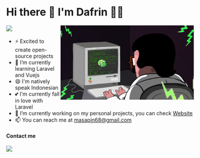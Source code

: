 <h1 style="center">
    Hi there 👋 I'm Dafrin 👨‍💻
</h1>

<img align="right" height="200" alt="GIF" src="https://github.com/destroylord/form-login/blob/master/dist/img/pacote-fullstack-danki-code.gif" />

<img src="https://github-readme-stats.vercel.app/api?username=destroylord&show_icons=true&include_all_commits=true&theme=dracula" width="400">

- ⚡ Excited to create open-source projects
- 🌱 I’m currently learning Laravel and Vuejs
- 😄 I'm natively speak Indonesian
- 💕 I'm currently fall in love with Laravel
- 🔭 I’m currently working on my personal projects, you can check <a href="https://degovan.com/">Website</a>
- 📫 You can reach me at masapin68@gmail.com




#### Contact me
  <a href="https://www.facebook.com/dafrin.maulana.98/" target="_blank">
    <img src="https://img.shields.io/badge/Facebook-1877F2?style=for-the-badge&logo=facebook&logoColor=white" />
  </a>
